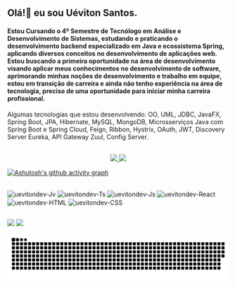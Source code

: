 ## Olá!👋 eu sou Uéviton Santos.
#### Estou Cursando o 4º Semestre de Tecnólogo em Análise e Desenvolvimento de Sistemas, estudando e praticando o desenvolvimento backend especializado em Java e ecossistema Spring, aplicando diversos conceitos no desenvolvimento de aplicações web. Estou buscando a primeira oportunidade na área de desenvolvimento visando aplicar meus conhecimentos no desenvolvimento de software, aprimorando minhas noções de desenvolvimento e trabalho em equipe, estou em transição de carreira e ainda não tenho experiência na área de tecnologia, preciso de uma oportunidade para iniciar minha carreira profissional.
Algumas tecnologias que estou desenvolvendo: OO, UML, JDBC, JavaFX, Spring Boot, JPA, Hibernate, MySQL, MongoDB, Microsserviços Java com Spring Boot e Spring Cloud, Feign, Ribbon, Hystrix, OAuth, JWT, Discovery Server Eureka, API Gateway Zuul, Config Server.

<br>


<div align="center">
  <a href="https://github.com/uevitondev">    
    
  <img height="180em" src="https://github-readme-stats.vercel.app/api/?username=uevitondev&show_icons=true&theme=radical"/> 
  <img height="180em" src="https://github-readme-stats.vercel.app/api/top-langs/?username=uevitondev&layout=compact&theme=radical"/>

</div>

  [![Ashutosh's github activity graph](https://github-readme-activity-graph.vercel.app/graph?username=uevitondev&bg_color=0d0d0d&color=205fc5&line=085ea0&point=25cc0f&area=true&hide_border=true)](https://github.com/ashutosh00710/github-readme-activity-graph)
    
  <div style="display: inline_block"><br>
  <img align="center" alt="uevitondev-Jv" height="70" width="70" src="https://cdn.jsdelivr.net/gh/devicons/devicon/icons/java/java-original-wordmark.svg" />  
  <img align="center" alt="uevitondev-Ts" height="50" width="50" src="https://cdn.jsdelivr.net/gh/devicons/devicon/icons/typescript/typescript-original.svg" />    
  <img align="center" alt="uevitondev-Js" height="50" width="50" src="https://cdn.jsdelivr.net/gh/devicons/devicon/icons/javascript/javascript-original.svg" />  
  <img align="center" alt="uevitondev-React" height="50" width="50" src="https://cdn.jsdelivr.net/gh/devicons/devicon/icons/react/react-original-wordmark.svg" />    
  <img align="center" alt="uevitondev-HTML" height="50" width="50" src="https://cdn.jsdelivr.net/gh/devicons/devicon/icons/html5/html5-original-wordmark.svg" />    
  <img align="center" alt="uevitondev-CSS" height="50" width="50" src="https://cdn.jsdelivr.net/gh/devicons/devicon/icons/css3/css3-original-wordmark.svg" />
</div>
  
  ##
  
 <div>
  <a href="https://instagram.com/uevitondev" target="_blank"><img src="https://img.shields.io/badge/-Instagram-%23E4405F?style=for-the-badge&logo=instagram&logoColor=white" target="_blank"></a> 	
  <a href="https://www.linkedin.com/in/uevitondev" target="_blank"><img src="https://img.shields.io/badge/-LinkedIn-%230077B5?style=for-the-badge&logo=linkedin&logoColor=white" target="_blank"></a>   
   
   ![Snake animation](https://github.com/uevitondev/assets/blob/main/github-contribution-grid-snake.svg)   
 
</div>
